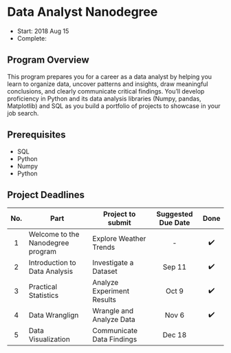 # Data Analyst Nanodegree
- Start: 2018 Aug 15
- Complete: 

## Program Overview
This program prepares you for a career as a data analyst by helping you learn to organize data, uncover
patterns and insights, draw meaningful conclusions, and clearly communicate critical findings. You’ll develop
proficiency in Python and its data analysis libraries (Numpy, pandas, Matplotlib) and SQL as you build a
portfolio of projects to showcase in your job search.

## Prerequisites
- SQL
- Python
- Numpy
- Python

## Project Deadlines
| No.   | Part                              | Project to submit            | Suggested Due Date | Done              |
| :---: | --------------------------------- | --------------------------- |:------------------:|:-----------------:|
| 1     | Welcome to the Nanodegree program |  Explore Weather Trends     | -                  |:heavy_check_mark: |
| 2     | Introduction to Data Analysis     |  Investigate a Dataset      | Sep 11             |:heavy_check_mark: |
| 3     | Practical Statistics              |  Analyze Experiment Results | Oct 9              |:heavy_check_mark: |
| 4     | Data Wranglign                    |  Wrangle and Analyze Data   | Nov 6              |:heavy_check_mark: |
| 5     | Data Visualization                |  Communicate Data Findings  | Dec 18             |                   |
